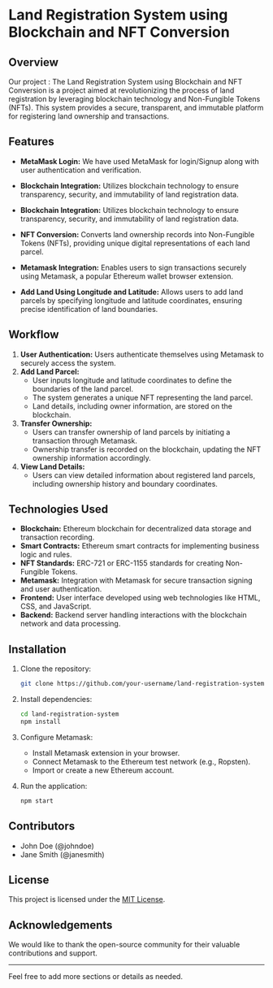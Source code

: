 # Land Registration System using Blockchain and NFT Conversion

## Overview

Our project : The Land Registration System using Blockchain and NFT Conversion is a project aimed at revolutionizing the process of land registration by leveraging blockchain technology and Non-Fungible Tokens (NFTs). 
This system provides a secure, transparent, and immutable platform for registering land ownership and transactions.

## Features

- **MetaMask Login:** We have used MetaMask for login/Signup along with user authentication and verification.
- **Blockchain Integration:** Utilizes blockchain technology to ensure transparency, security, and immutability of land registration data.

- **Blockchain Integration:** Utilizes blockchain technology to ensure transparency, security, and immutability of land registration data.
- **NFT Conversion:** Converts land ownership records into Non-Fungible Tokens (NFTs), providing unique digital representations of each land parcel.
- **Metamask Integration:** Enables users to sign transactions securely using Metamask, a popular Ethereum wallet browser extension.
- **Add Land Using Longitude and Latitude:** Allows users to add land parcels by specifying longitude and latitude coordinates, ensuring precise identification of land boundaries.

## Workflow

1. **User Authentication:** Users authenticate themselves using Metamask to securely access the system.
2. **Add Land Parcel:**
   - User inputs longitude and latitude coordinates to define the boundaries of the land parcel.
   - The system generates a unique NFT representing the land parcel.
   - Land details, including owner information, are stored on the blockchain.
3. **Transfer Ownership:**
   - Users can transfer ownership of land parcels by initiating a transaction through Metamask.
   - Ownership transfer is recorded on the blockchain, updating the NFT ownership information accordingly.
4. **View Land Details:**
   - Users can view detailed information about registered land parcels, including ownership history and boundary coordinates.

## Technologies Used

- **Blockchain:** Ethereum blockchain for decentralized data storage and transaction recording.
- **Smart Contracts:** Ethereum smart contracts for implementing business logic and rules.
- **NFT Standards:** ERC-721 or ERC-1155 standards for creating Non-Fungible Tokens.
- **Metamask:** Integration with Metamask for secure transaction signing and user authentication.
- **Frontend:** User interface developed using web technologies like HTML, CSS, and JavaScript.
- **Backend:** Backend server handling interactions with the blockchain network and data processing.

## Installation

1. Clone the repository:

   ```bash
   git clone https://github.com/your-username/land-registration-system.git
   ```

2. Install dependencies:

   ```bash
   cd land-registration-system
   npm install
   ```

3. Configure Metamask:

   - Install Metamask extension in your browser.
   - Connect Metamask to the Ethereum test network (e.g., Ropsten).
   - Import or create a new Ethereum account.

4. Run the application:

   ```bash
   npm start
   ```

## Contributors

- John Doe (@johndoe)
- Jane Smith (@janesmith)

## License

This project is licensed under the [MIT License](LICENSE).

## Acknowledgements

We would like to thank the open-source community for their valuable contributions and support.

---

Feel free to add more sections or details as needed.
